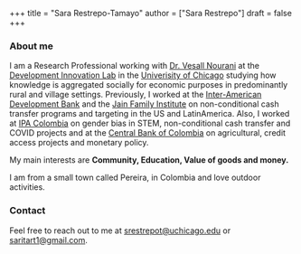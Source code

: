 +++
title = "Sara Restrepo-Tamayo"
author = ["Sara Restrepo"]
draft = false
+++
### About me
I am a Research Professional working with [Dr. Vesall Nourani](https://sites.google.com/site/vesallnourani) at the [Development Innovation Lab](https://bfi.uchicago.edu/development-innovation-lab/) in the [Univerisity of Chicago](https://www.uchicago.edu/) studying how knowledge is aggregated socially for economic purposes in predominantly rural and village settings. Previously, I worked at the [Inter-American Development Bank](https://www.iadb.org/en/sharing-knowledge/research-idb) and the [Jain Family Institute](https://jainfamilyinstitute.org/initiatives/guaranteed-income/) on non-conditional cash transfer programs and targeting in the US and LatinAmerica. Also, I worked at [IPA Colombia](https://poverty-action.org/colombia-overview) on gender bias in STEM, non-conditional cash transfer and COVID projects and at the [Central Bank of Colombia](https://investiga.banrep.gov.co/en) on agricultural, credit access projects and monetary policy. 

My main interests are **Community, Education, Value of goods and money.**

I am from a small town called Pereira, in Colombia and love outdoor activities.

### Contact 
Feel free to reach out to me at srestrepot@uchicago.edu or saritart1@gmail.com.
